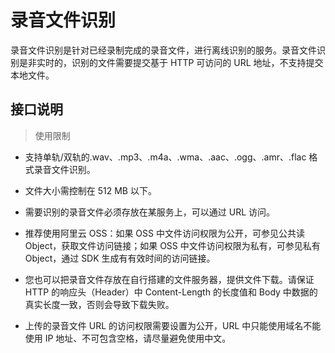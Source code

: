 # 录音文件识别

录音文件识别是针对已经录制完成的录音文件，进行离线识别的服务。录音文件识别是非实时的，识别的文件需要提交基于 HTTP 可访问的 URL 地址，不支持提交本地文件。

## 接口说明

> 使用限制

- 支持单轨/双轨的.wav、.mp3、.m4a、.wma、.aac、.ogg、.amr、.flac 格式录音文件识别。

- 文件大小需控制在 512 MB 以下。

- 需要识别的录音文件必须存放在某服务上，可以通过 URL 访问。

- 推荐使用阿里云 OSS：如果 OSS 中文件访问权限为公开，可参见公共读 Object，获取文件访问链接；如果 OSS 中文件访问权限为私有，可参见私有 Object，通过 SDK 生成有有效时间的访问链接。

- 您也可以把录音文件存放在自行搭建的文件服务器，提供文件下载。请保证 HTTP 的响应头（Header）中 Content-Length 的长度值和 Body 中数据的真实长度一致，否则会导致下载失败。

- 上传的录音文件 URL 的访问权限需要设置为公开，URL 中只能使用域名不能使用 IP 地址、不可包含空格，请尽量避免使用中文。
